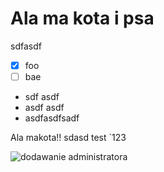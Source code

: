 # Ala ma kota i psa
sdfasdf
- [x] foo
- [ ] bae

- sdf asdf
- asdf asdf
- asdfasdfsadf

Ala makota!!
sdasd test `123


![dodawanie administratora](dodawanie-administratora.gif)